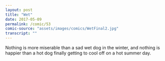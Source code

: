 ```yaml
---
layout: post
title: "Wet"
date: 2017-05-09
permalink: /comic/53
comic-source: "assets/images/comics/WetFinal2.jpg"
transcript: ""
---
```


Nothing is more miserable than a sad wet dog in the winter, and nothing is happier than a hot dog finally getting to cool off on a hot summer day.

